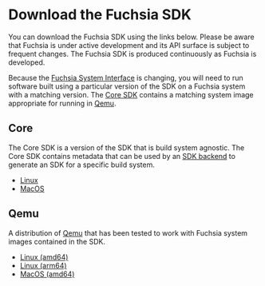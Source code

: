 # Download the Fuchsia SDK

You can download the Fuchsia SDK using the links below. Please be aware that
Fuchsia is under active development and its API surface is subject to frequent
changes. The Fuchsia SDK is produced continuously as Fuchsia is developed.

Because the [Fuchsia System Interface](../abi/system.md) is changing, you will
need to run software built using a particular version of the SDK on a Fuchsia
system with a matching version. The [Core SDK](#core) contains a matching system
image appropriate for running in [Qemu](#qemu).

## Core

The Core SDK is a version of the SDK that is build system agnostic. The Core SDK
contains metadata that can be used by an [SDK backend](README.md#backend) to
generate an SDK for a specific build system.

* [Linux](https://chrome-infra-packages.appspot.com/p/fuchsia/sdk/core/linux-amd64/+/latest)
* [MacOS](https://chrome-infra-packages.appspot.com/p/fuchsia/sdk/core/mac-amd64/+/latest)

## Qemu

A distribution of [Qemu](https://www.qemu.org/) that has been tested to work
with Fuchsia system images contained in the SDK.

* [Linux (amd64)](https://chrome-infra-packages.appspot.com/p/fuchsia/qemu/linux-amd64/+/latest)
* [Linux (arm64)](https://chrome-infra-packages.appspot.com/p/fuchsia/qemu/linux-arm64/+/latest)
* [MacOS (amd64)](https://chrome-infra-packages.appspot.com/p/fuchsia/qemu/mac-amd64/+/latest)
